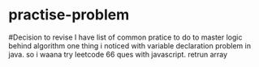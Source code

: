 # practise-problem
#Decision to revise
I have list of common pratice to do to master logic behind algorithm
one thing i noticed with variable declaration problem in java. so  i waana try leetcode 66 ques with javascript.
retrun array
